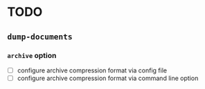 # TODO

## `dump-documents`

### `archive` option

- [ ] configure archive compression format via config file
- [ ] configure archive compression format via command line option
